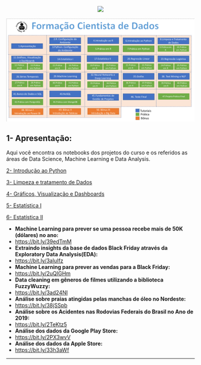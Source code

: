 <p align="center"><img src="http://img.shields.io/static/v1?label=STATUS&message=EM%20DESENVOLVIMENTO&color=GREEN&style=for-the-badge"/></p>

<img src="Sem%20t%C3%ADtulo.png" alt="Formação Cientista de Dados">


## 1- Apresentação:
Aqui você encontra os notebooks dos projetos do curso e os referidos as áreas de Data Science, Machine Learning e Data Analysis.

[2- Introdução ao Python](https://github.com/tjoelc/Forma-o-Cientista-de-Dados---Prof.-Fernando-Amaral/tree/main/Introdu%C3%A7%C3%A3o%20ao%20Python)

[3- Limpeza e tratamento de Dados](https://github.com/tjoelc/Forma-o-Cientista-de-Dados---Prof.-Fernando-Amaral/tree/main/Limpeza%20e%20Tratamento%20de%20dados)

[4- Gráficos, Visualização e Dashboards](https://github.com/tjoelc/Forma-o-Cientista-de-Dados---Prof.-Fernando-Amaral/tree/main/Gr%C3%A1ficos%2C%20Visualiza%C3%A7%C3%A3o%20e%20Dashboards)

[5- Estatística I](https://github.com/tjoelc/Forma-o-Cientista-de-Dados---Prof.-Fernando-Amaral/tree/main/Estat%C3%ADstica%20I) 

[6- Estatística II](url) 


* **Machine Learning para prever se uma pessoa recebe mais de 50K (dólares) no ano:**
*   https://bit.ly/39edTmM
* **Extraindo insights da base de dados Black Friday através da Exploratory Data Analysis(EDA):**
*   https://bit.ly/3aluIfz
* **Machine Learning para prever as vendas para a Black Friday:**
*   https://bit.ly/2uQIGHm
* **Data cleaning em gêneros de filmes utilizando a biblioteca FuzzyWuzzy:**
*   https://bit.ly/3ad24NI
* **Análise sobre praias atingidas pelas manchas de óleo no Nordeste:**
*   https://bit.ly/38jSSpb
* **Análise sobre os Acidentes nas Rodovias Federais do Brasil no Ano de 2019:**
*   https://bit.ly/2TeKtz5
* **Análise dos dados da Google Play Store:**
*   https://bit.ly/2PX3wvV
* **Análise dos dados da Apple Store:**
*   https://bit.ly/33h3aWf
---
